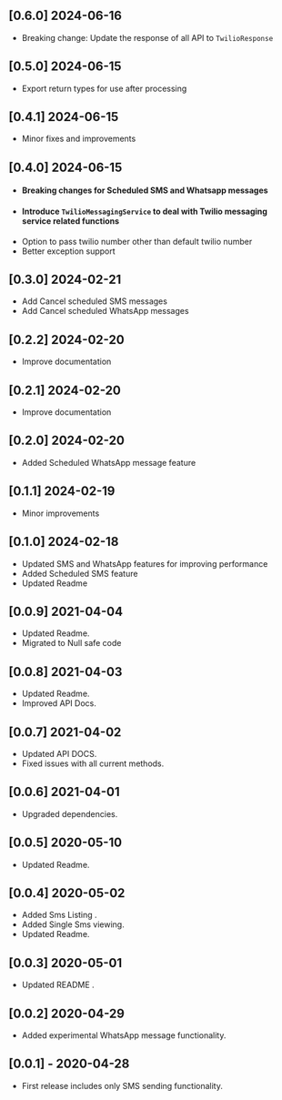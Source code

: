 ## [0.6.0] 2024-06-16

- Breaking change: Update the response of all API to `TwilioResponse`

## [0.5.0] 2024-06-15

- Export return types for use after processing

## [0.4.1] 2024-06-15

- Minor fixes and improvements

## [0.4.0] 2024-06-15

- #### Breaking changes for Scheduled SMS and Whatsapp messages
- #### Introduce `TwilioMessagingService` to deal with Twilio messaging service related functions
- Option to pass twilio number other than default twilio number
- Better exception support

## [0.3.0] 2024-02-21

- Add Cancel scheduled SMS messages
- Add Cancel scheduled WhatsApp messages

## [0.2.2] 2024-02-20

- Improve documentation

## [0.2.1] 2024-02-20

- Improve documentation

## [0.2.0] 2024-02-20

- Added Scheduled WhatsApp message feature

## [0.1.1] 2024-02-19

- Minor improvements

## [0.1.0] 2024-02-18

- Updated SMS and WhatsApp features for improving performance
- Added Scheduled SMS feature
- Updated Readme

## [0.0.9] 2021-04-04

- Updated Readme.
- Migrated to Null safe code

## [0.0.8] 2021-04-03

- Updated Readme.
- Improved API Docs.

## [0.0.7] 2021-04-02

- Updated API DOCS.
- Fixed issues with all current methods.

## [0.0.6] 2021-04-01

- Upgraded dependencies.

## [0.0.5] 2020-05-10

- Updated Readme.

## [0.0.4] 2020-05-02

- Added Sms Listing .
- Added Single Sms viewing.
- Updated Readme.

## [0.0.3] 2020-05-01

- Updated README .

## [0.0.2] 2020-04-29

- Added experimental WhatsApp message functionality.

## [0.0.1] - 2020-04-28

- First release includes only SMS sending functionality.
